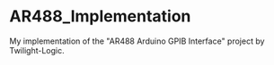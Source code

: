 # AR488_Implementation
My implementation of the "AR488 Arduino GPIB Interface" project by Twilight-Logic.
